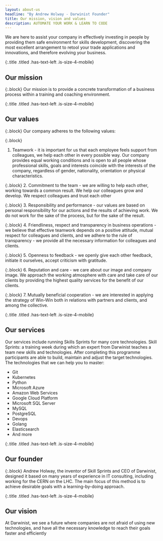 ```yaml
---
layout: about-us
headline: "By Andrew Holway - Darwinist Founder"
title: Our mission, vision and values 
description: AUTOMATE YOUR WORK & LEARN TO CODE
---
```


<p class="box has-background-dark"> We are here to assist your company in effectively investing in people by providing them safe environment for skills development, discovering the most excellent arrangement to retool your trade applications and innovations, and therefore evolving your business. </p>

{:.title .titled .has-text-left .is-size-4-mobile}
## Our mission 

{:.block}
Our mission is to provide a concrete transformation of a business process within a training and coaching environment.

{:.title .titled .has-text-left .is-size-4-mobile}
## Our values

{:.block}
Our company adheres to the following values:

{:.block}
1. Teamwork - it is important for us that each employee feels support from colleagues, we help each other in every possible way. Our company provides equal working conditions and is open to all people whose professional skills, goals and interests coincide with the interests of the company, regardless of gender, nationality, orientation or physical characteristics.
 
 {:.block}
2. Commitment to the team - we are willing to help each other, working towards a common result. We help our colleagues grow and develop. We respect colleagues and trust each other 
 
 {:.block}
3. Responsibility and performance - our values ​​are based on personal responsibility for our actions and the results of achieving work. We do not work for the sake of the process, but for the sake of the result.
 
 {:.block}
4. Friendliness, respect and transparency in business operations - we believe that effective teamwork depends on a positive attitude, mutual respect for colleagues and clients, and we adhere to the rule of transparency - we provide all the necessary information for colleagues and clients.
 
 {:.block}
5. Openness to feedback - we openly give each other feedback, initiate it ourselves, accept criticism with gratitude. 
 
 {:.block}
6. Reputation and care - we care about our image and company image. We approach the working atmosphere with care and take care of our clients by providing the highest quality services for the benefit of our clients.
 
 {:.block}
7. Mutually beneficial cooperation - we are interested in applying the strategy of Win-Win both in relations with partners and clients, and among the collective.

{:.title .titled .has-text-left .is-size-4-mobile}
## Our services 

Our services include running Skills Sprints for many core technologies. Skill Sprints: a training week during which an expert from Darwinist teaches a team new skills and technologies. After completing this programme participants are able to build, maintain and adjust the target technologies. The technologies that we can help you to master: 

<ul>
<li>Git</li> 
<li>Kubernetes</li>
<li>Python</li>
<li>Microsoft Azure</li>
<li>Amazon Web Services</li>
<li>Google Cloud Platform</li>
<li>Microsoft SQL Server</li>
<li>MySQL</li>
<li>PostgreSQL</li>
<li>Devops</li>
<li>Golang </li>
<li>Elasticsearch </li>
<li>And more </li>
</ul>

{:.title .titled .has-text-left .is-size-4-mobile}
## Our founder 

{:.block}
Andrew Holway, the inventor of Skill Sprints and CEO of Darwinist, designed it based on many years of experience in IT consulting, including working for the CERN on the LHC. The main focus of this method is to achieve desirable goals with a learning-by-doing approach. 

{:.title .titled .has-text-left .is-size-4-mobile}
## Our vision 

At Darwinist, we see a future where companies are not afraid of using new technologies, and have all the necessary knowledge to reach their goals faster and efficiently 
